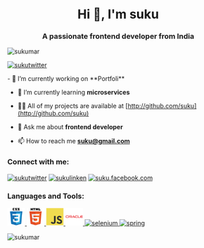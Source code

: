 <h1 align="center">Hi 👋, I'm suku</h1>
<h3 align="center">A passionate frontend developer from India</h3>

<p align="left"> <img src="https://komarev.com/ghpvc/?username=sukumar&label=Profile%20views&color=0e75b6&style=flat" alt="sukumar" /> </p>

<p align="left"> <a href="https://twitter.com/sukutwitter" target="blank"><img src="https://img.shields.io/twitter/follow/sukutwitter?logo=twitter&style=for-the-badge" alt="sukutwitter" /></a> </p>
<object link="https://img.shields.io/clojars/dt/:clojar"/>
- 🔭 I’m currently working on **Portfoli**

- 🌱 I’m currently learning **microservices**

- 👨‍💻 All of my projects are available at [http://github.com/suku](http://github.com/suku)

- 💬 Ask me about **frontend developer**

- 📫 How to reach me **suku@gmail.com**

<h3 align="left">Connect with me:</h3>
<p align="left">
<a href="https://twitter.com/sukutwitter" target="blank"><img align="center" src="https://raw.githubusercontent.com/rahuldkjain/github-profile-readme-generator/master/src/images/icons/Social/twitter.svg" alt="sukutwitter" height="30" width="40" /></a>
<a href="https://linkedin.com/in/sukulinken" target="blank"><img align="center" src="https://raw.githubusercontent.com/rahuldkjain/github-profile-readme-generator/master/src/images/icons/Social/linked-in-alt.svg" alt="sukulinken" height="30" width="40" /></a>
<a href="https://fb.com/suku.facebook.com" target="blank"><img align="center" src="https://raw.githubusercontent.com/rahuldkjain/github-profile-readme-generator/master/src/images/icons/Social/facebook.svg" alt="suku.facebook.com" height="30" width="40" /></a>
</p>

<h3 align="left">Languages and Tools:</h3>
<p align="left"> <a href="https://www.w3schools.com/css/" target="_blank" rel="noreferrer"> <img src="https://raw.githubusercontent.com/devicons/devicon/master/icons/css3/css3-original-wordmark.svg" alt="css3" width="40" height="40"/> </a> <a href="https://www.w3.org/html/" target="_blank" rel="noreferrer"> <img src="https://raw.githubusercontent.com/devicons/devicon/master/icons/html5/html5-original-wordmark.svg" alt="html5" width="40" height="40"/> </a> <a href="https://developer.mozilla.org/en-US/docs/Web/JavaScript" target="_blank" rel="noreferrer"> <img src="https://raw.githubusercontent.com/devicons/devicon/master/icons/javascript/javascript-original.svg" alt="javascript" width="40" height="40"/> </a> <a href="https://www.oracle.com/" target="_blank" rel="noreferrer"> <img src="https://raw.githubusercontent.com/devicons/devicon/master/icons/oracle/oracle-original.svg" alt="oracle" width="40" height="40"/> </a> <a href="https://www.selenium.dev" target="_blank" rel="noreferrer"> <img src="https://raw.githubusercontent.com/detain/svg-logos/780f25886640cef088af994181646db2f6b1a3f8/svg/selenium-logo.svg" alt="selenium" width="40" height="40"/> </a> <a href="https://spring.io/" target="_blank" rel="noreferrer"> <img src="https://www.vectorlogo.zone/logos/springio/springio-icon.svg" alt="spring" width="40" height="40"/> </a> </p>

<p><img align="center" src="https://github-readme-stats.vercel.app/api/top-langs?username=sukumar&show_icons=true&locale=en&layout=compact" alt="sukumar" /></p>
